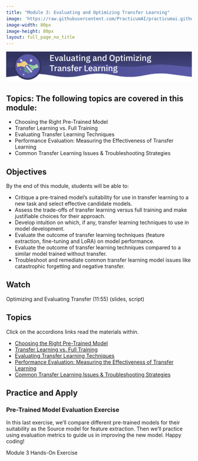 ```yaml
---
title: "Module 3: Evaluating and Optimizing Transfer Learning"
image: 'https://raw.githubusercontent.com/PracticumAI/practicumai.github.io/main/images/icons/practicumai_transfer_learning.png'
image-width: 80px
image-height: 80px
layout: full_page_no_title
---
```


![Evaluating and Optimizing Transfer Learning banner](/images/transfer_learning_module3_evaluate_optmize.png)

## Topics: The following topics are covered in this module:

* Choosing the Right Pre-Trained Model
* Transfer Learning vs. Full Training
* Evaluating Transfer Learning Techniques
* Performance Evaluation: Measuring the Effectiveness of Transfer Learning
* Common Transfer Learning Issues & Troubleshooting Strategies

## Objectives

By the end of this module, students will be able to:

* Critique a pre-trained model’s suitability for use in transfer learning to a new task and select effective candidate models.
* Assess the trade-offs of transfer learning versus full training and make justifiable choices for their approach.
* Develop intuition on which, if any, transfer learning techniques to use in model development.
* Evaluate the outcome of transfer learning techniques (feature extraction, fine-tuning and LoRA) on model performance.
* Evaluate the outcome of transfer learning techniques compared to a similar model trained without transfer.
* Troubleshoot and remediate common transfer learning model issues like catastrophic forgetting and negative transfer.

## Watch


Optimizing and Evaluating Transfer (11:55) (slides, script)

## Topics

Click on the accordions links read the materials within.

* [Choosing the Right Pre-Trained Model](03.1_choosing_the_right_model.md)
* [Transfer Learning vs. Full Training](03.2_tl_vs_training.md)
* [Evaluating Transfer Learning Techniques](03.3_evaluating_tl_techniques.md)
* [Performance Evaluation: Measuring the Effectiveness of Transfer Learning](03.4_performance_evaluation.md)
* [Common Transfer Learning Issues & Troubleshooting Strategies](03.5_common_tl_problems.md)

## Practice and Apply

### Pre-Trained Model Evaluation Exercise

In this last exercise, we’ll compare different pre-trained models for their suitability as the Source model for feature extraction. Then we’ll practice using evaluation metrics to guide us in improving the new model. Happy coding!

Module 3 Hands-On Exercise